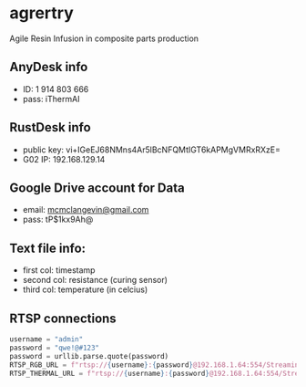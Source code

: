 # agrertry

Agile Resin Infusion in composite parts production

## AnyDesk info

- ID: 1 914 803 666
- pass: iThermAI

## RustDesk info

- public key: vi+IGeEJ68NMns4Ar5lBcNFQMtIGT6kAPMgVMRxRXzE=
- G02 IP: 192.168.129.14

## Google Drive account for Data

- email: mcmclangevin@gmail.com
- pass: tP$1kx9Ah@

## Text file info:

- first col: timestamp
- second col: resistance (curing sensor)
- third col: temperature (in celcius)

## RTSP connections

```python
username = "admin"
password = "qwe!@#123"
password = urllib.parse.quote(password)
RTSP_RGB_URL = f"rtsp://{username}:{password}@192.168.1.64:554/Streaming/Channels/101"
RTSP_THERMAL_URL = f"rtsp://{username}:{password}@192.168.1.64:554/Streaming/Channels/102"
```
